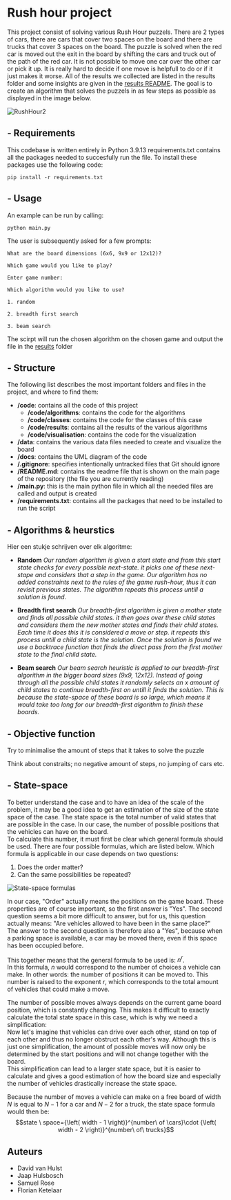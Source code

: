 # Rush hour project

This project consist of solving various Rush Hour puzzels. There are 2 types of cars, there are cars that cover two spaces on the board and there are trucks that cover 3 spaces on the board. The puzzle is solved when the red car is moved out the exit in the board by shifting the cars and truck out of the path of the red car. It is not possible to move one car over the other car or pick it up. It is really hard to decide if one move is helpfull to do or if it just makes it worse. All of the results we collected are listed in the results folder and some insights are given in the [results README](https://github.com/jaaphuls/TrafficControlBoys/blob/main/code/results/README.md). The goal is to create an algorithm that solves the puzzels in as few steps as possible as displayed in the image below.

![RushHour2](https://user-images.githubusercontent.com/98396172/211304990-5ac416e4-6c5f-41ac-90bc-79ca68478e87.jpeg)


## - Requirements

This codebase is written entirely in Python 3.9.13
requirements.txt contains all the packages needed to succesfully run the file. 
To install these packages use the following code: 

``` pip install -r requirements.txt ```


## - Usage

An example can be run by calling:

``` python main.py ```

The user is subsequently asked for a few prompts: 

``` 
What are the board dimensions (6x6, 9x9 or 12x12)?
```

``` 
Which game would you like to play?

Enter game number:
```

``` 
Which algorithm would you like to use? 

1. random

2. breadth first search

3. beam search 
```

The scirpt will run the chosen algorithm on the chosen game and output the file in the [results](https://github.com/jaaphuls/TrafficControlBoys/tree/main/code/results) folder


## - Structure

The following list describes the most important folders and files in the project, and where to find them:

- **/code**: contains all the code of this project
  - **/code/algorithms**: contains the code for the algorithms
  - **/code/classes**: contains the code for the classes of this case
  - **/code/results**: contains all the results of the various algorithms
  - **/code/visualisation**: contains the code for the visualization
- **/data**: contains the various data files needed to create and visualize the board
- **/docs**: contains the UML diagram of the code
- **/.gitignore**: specifies intentionally untracked files that Git should ignore
- **/README.md**: contains the readme file that is shown on the main page of the repository (the file you are currently reading)
- **/main.py**: this is the main python file in which all the needed files are called and output is created
- **/requirements.txt**: contains all the packages that need to be installed to run the script

## - Algorithms & heurstics

Hier een stukje schrijven over elk algoritme: 

- **Random** 
*Our random algorithm is given a start state and from this start state checks for every possible next-state. it picks one of these next-stape and considers that a step in the game. Our algorithm has no added constraints next to the rules of the game rush-hour, thus it can revisit previous states. The algorithm repeats this process untill a solution is found.*

- **Breadth first search**
*Our breadth-first algorithm is given a mother state and finds all possible child states. it then goes over these child states and considers them the new mother states and finds their child states. Each time it does this it is considered a move or step. it repeats this process untill a child state is the solution. Once the solution is found we use a backtrace function that finds the direct pass from the first mother state to the final child state.*

- **Beam search**
*Our beam search heuristic is applied to our breadth-first algorithm in the bigger board sizes (9x9, 12x12). Instead of going through all the possible child states it randomly selects an x amount of child states to continue breadth-first on untill it finds the solution. This is because the state-space of these board is so large, which means it would take too long for our breadth-first algorithm to finish these boards.*


## - Objective function

Try to minimalise the amount of steps that it takes to solve the puzzle

Think about constraits; no negative amount of steps, no jumping of cars etc. 

## - State-space

To better understand the case and to have an idea of the scale of the problem, it may be a good idea to get an estimation of the size of the state space of the case.
The state space is the total number of valid states that are possible in the case. In our case, the number of possible positions that the vehicles can have on the board. \
To calculate this number, it must first be clear which general formula should be used. There are four possible formulas, which are listed below. Which formula is applicable in our case depends on two questions:

1. Does the order matter?
2. Can the same possibilities be repeated?

![State-space formulas](https://user-images.githubusercontent.com/117074945/216120687-4053e0e8-6c7a-4aa4-b5cd-e942caf0519f.png)

In our case, "Order" actually means the positions on the game board. These properties are of course important, so the first answer is "Yes". The second question seems a bit more difficult to answer, but for us, this question actually means: "Are vehicles allowed to have been in the same place?"\
The answer to the second question is therefore also a "Yes", because when a parking space is available, a car may be moved there, even if this space has been occupied before.

This together means that the general formula to be used is:  ${n}^{r}$.\
In this formula, $n$ would correspond to the number of choices a vehicle can make. In other words: the number of positions it can be moved to. This number is raised to the exponent $r$, which corresponds to the total amount of vehicles that could make a move.

The number of possible moves always depends on the current game board position, which is constantly changing. This makes it difficult to exactly calculate the total state space in this case, which is why we need a simplification:\
Now let's imagine that vehicles can drive over each other, stand on top of each other and thus no longer obstruct each other's way. Although this is just one simplification, the amount of possible moves will now only be determined by the start positions and will not change together with the board.\
This simplification can lead to a larger state space, but it is easier to calculate and gives a good estimation of how the board size and especially the number of vehicles drastically increase the state space.

Because the number of moves a vehicle can make on a free board of width $N$ is equal to $N - 1$ for a car and $N-2$ for a truck, the state space formula would then be:
$$state \ space={\left( width - 1 \right)}^{number\ of \cars}\cdot {\left( width - 2 \right)}^{number\ of\ trucks}$$
## Auteurs
- David van Hulst
- Jaap Hulsbosch
- Samuel Rose
- Florian Ketelaar
